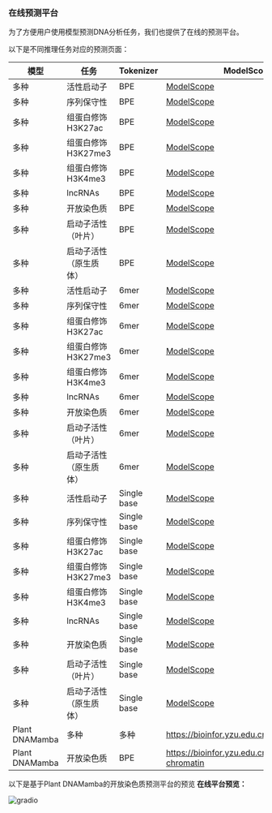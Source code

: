 ### 在线预测平台

为了方便用户使用模型预测DNA分析任务，我们也提供了在线的预测平台。

以下是不同推理任务对应的预测页面：

| 模型 | 任务 | Tokenizer | ModelScope | HuggingFace |
| ----- | ---- | --------- | ----------- | ---------- |
| 多种 | 活性启动子 | BPE | [ModelScope](https://modelscope.cn/studios/zhangtaolab/plant-promoter-BPE) | [HuggingFace](https://huggingface.co/spaces/zhangtaolab/plant-promoter-BPE)
| 多种 | 序列保守性 | BPE | [ModelScope](https://modelscope.cn/studios/zhangtaolab/plant-conservation-BPE) | [HuggingFace](https://huggingface.co/spaces/zhangtaolab/plant-conservation-BPE)
| 多种 | 组蛋白修饰H3K27ac | BPE | [ModelScope](https://modelscope.cn/studios/zhangtaolab/plant-组蛋白修饰H3K27ac-BPE) | [HuggingFace](https://huggingface.co/spaces/zhangtaolab/plant-组蛋白修饰H3K27ac-BPE)
| 多种 | 组蛋白修饰H3K27me3 | BPE | [ModelScope](https://modelscope.cn/studios/zhangtaolab/plant-组蛋白修饰H3K27me3-BPE) | [HuggingFace](https://huggingface.co/spaces/zhangtaolab/plant-组蛋白修饰H3K27me3-BPE)
| 多种 | 组蛋白修饰H3K4me3 | BPE | [ModelScope](https://modelscope.cn/studios/zhangtaolab/plant-组蛋白修饰H3K4me3-BPE) | [HuggingFace](https://huggingface.co/spaces/zhangtaolab/plant-组蛋白修饰H3K4me3-BPE)
| 多种 | lncRNAs | BPE | [ModelScope](https://modelscope.cn/studios/zhangtaolab/plant-lncRNAs-BPE) | [HuggingFace](https://huggingface.co/spaces/zhangtaolab/plant-lncRNAs-BPE)
| 多种 | 开放染色质 | BPE | [ModelScope](https://modelscope.cn/studios/zhangtaolab/plant-open_chromatin-BPE) | [HuggingFace](https://huggingface.co/spaces/zhangtaolab/plant-open_chromatin-BPE)
| 多种 | 启动子活性（叶片） | BPE | [ModelScope](https://modelscope.cn/studios/zhangtaolab/plant-promoter_strength_leaf-BPE) | [HuggingFace](https://huggingface.co/spaces/zhangtaolab/plant-promoter_strength_leaf-BPE)
| 多种 | 启动子活性（原生质体） | BPE | [ModelScope](https://modelscope.cn/studios/zhangtaolab/plant-promoter_strength_protoplast-BPE) | [HuggingFace](https://huggingface.co/spaces/zhangtaolab/plant-promoter_strength_protoplast-BPE)
| 多种 | 活性启动子 | 6mer | [ModelScope](https://modelscope.cn/studios/zhangtaolab/plant-promoter-6mer) | [HuggingFace](https://huggingface.co/spaces/zhangtaolab/plant-promoter-6mer)
| 多种 | 序列保守性 | 6mer | [ModelScope](https://modelscope.cn/studios/zhangtaolab/plant-conservation-6mer) | [HuggingFace](https://huggingface.co/spaces/zhangtaolab/plant-conservation-6mer)
| 多种 | 组蛋白修饰H3K27ac | 6mer | [ModelScope](https://modelscope.cn/studios/zhangtaolab/plant-组蛋白修饰H3K27ac-6mer) | [HuggingFace](https://huggingface.co/spaces/zhangtaolab/plant-组蛋白修饰H3K27ac-6mer)
| 多种 | 组蛋白修饰H3K27me3 | 6mer | [ModelScope](https://modelscope.cn/studios/zhangtaolab/plant-组蛋白修饰H3K27me3-6mer) | [HuggingFace](https://huggingface.co/spaces/zhangtaolab/plant-组蛋白修饰H3K27me3-6mer)
| 多种 | 组蛋白修饰H3K4me3 | 6mer | [ModelScope](https://modelscope.cn/studios/zhangtaolab/plant-组蛋白修饰H3K4me3-6mer) | [HuggingFace](https://huggingface.co/spaces/zhangtaolab/plant-组蛋白修饰H3K4me3-6mer)
| 多种 | lncRNAs | 6mer | [ModelScope](https://modelscope.cn/studios/zhangtaolab/plant-lncRNAs-6mer) | [HuggingFace](https://huggingface.co/spaces/zhangtaolab/plant-lncRNAs-6mer)
| 多种 | 开放染色质 | 6mer | [ModelScope](https://modelscope.cn/studios/zhangtaolab/plant-open_chromatin-6mer) | [HuggingFace](https://huggingface.co/spaces/zhangtaolab/plant-open_chromatin-6mer)
| 多种 | 启动子活性（叶片） | 6mer | [ModelScope](https://modelscope.cn/studios/zhangtaolab/plant-promoter_strength_leaf-6mer) | [HuggingFace](https://huggingface.co/spaces/zhangtaolab/plant-promoter_strength_leaf-6mer)
| 多种 | 启动子活性（原生质体） | 6mer | [ModelScope](https://modelscope.cn/studios/zhangtaolab/plant-promoter_strength_protoplast-6mer) | [HuggingFace](https://huggingface.co/spaces/zhangtaolab/plant-promoter_strength_protoplast-6mer)
| 多种 | 活性启动子 | Single base | [ModelScope](https://modelscope.cn/studios/zhangtaolab/plant-promoter-singlebase) | [HuggingFace](https://huggingface.co/spaces/zhangtaolab/plant-promoter-singlebase)
| 多种 | 序列保守性 | Single base | [ModelScope](https://modelscope.cn/studios/zhangtaolab/plant-conservation-singlebase) | [HuggingFace](https://huggingface.co/spaces/zhangtaolab/plant-conservation-singlebase)
| 多种 | 组蛋白修饰H3K27ac | Single base | [ModelScope](https://modelscope.cn/studios/zhangtaolab/plant-组蛋白修饰H3K27ac-singlebase) | [HuggingFace](https://huggingface.co/spaces/zhangtaolab/plant-组蛋白修饰H3K27ac-singlebase)
| 多种 | 组蛋白修饰H3K27me3 | Single base | [ModelScope](https://modelscope.cn/studios/zhangtaolab/plant-组蛋白修饰H3K27me3-singlebase) | [HuggingFace](https://huggingface.co/spaces/zhangtaolab/plant-组蛋白修饰H3K27me3-singlebase)
| 多种 | 组蛋白修饰H3K4me3 | Single base | [ModelScope](https://modelscope.cn/studios/zhangtaolab/plant-组蛋白修饰H3K4me3-singlebase) | [HuggingFace](https://huggingface.co/spaces/zhangtaolab/plant-组蛋白修饰H3K4me3-singlebase)
| 多种 | lncRNAs | Single base | [ModelScope](https://modelscope.cn/studios/zhangtaolab/plant-lncRNAs-singlebase) | [HuggingFace](https://huggingface.co/spaces/zhangtaolab/plant-lncRNAs-singlebase)
| 多种 | 开放染色质 | Single base | [ModelScope](https://modelscope.cn/studios/zhangtaolab/plant-open_chromatin-singlebase) | [HuggingFace](https://huggingface.co/spaces/zhangtaolab/plant-open_chromatin-singlebase)
| 多种 | 启动子活性（叶片） | Single base | [ModelScope](https://modelscope.cn/studios/zhangtaolab/plant-promoter_strength_leaf-singlebase) | [HuggingFace](https://huggingface.co/spaces/zhangtaolab/plant-promoter_strength_leaf-singlebase)
| 多种 | 启动子活性（原生质体） | Single base | [ModelScope](https://modelscope.cn/studios/zhangtaolab/plant-promoter_strength_protoplast-singlebase) | [HuggingFace](https://huggingface.co/spaces/zhangtaolab/plant-promoter_strength_protoplast-singlebase)
| Plant DNAMamba | 多种 | 多种 | https://bioinfor.yzu.edu.cn/llms/dnamamba | https://llms.zhangtaolab.org/llms/dnamamba |
| Plant DNAMamba | 开放染色质 | BPE | https://bioinfor.yzu.edu.cn/llms/open-chromatin | https://llms.zhangtaolab.org/llms/open-chromatin |



以下是基于Plant DNAMamba的开放染色质预测平台的预览
**在线平台预览：**

![gradio](../imgs/gradio.jpeg)